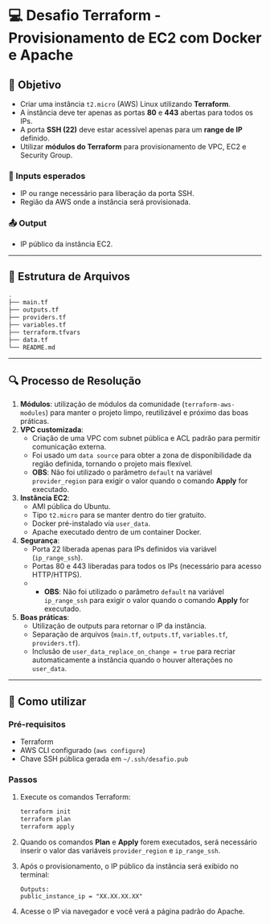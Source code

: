 # 💻 Desafio Terraform - Provisionamento de EC2 com Docker e Apache

## 🎯 Objetivo

- Criar uma instância `t2.micro` (AWS) Linux utilizando **Terraform**.
- A instância deve ter apenas as portas **80** e **443** abertas para todos os IPs.
- A porta **SSH (22)** deve estar acessível apenas para um **range de IP** definido.
- Utilizar **módulos do Terraform** para provisionamento de VPC, EC2 e Security Group.

### 🔁 Inputs esperados

- IP ou range necessário para liberação da porta SSH.
- Região da AWS onde a instância será provisionada.

### 📤 Output

- IP público da instância EC2.

---

## 📁 Estrutura de Arquivos

```bash
.
├── main.tf
├── outputs.tf
├── providers.tf
├── variables.tf
├── terraform.tfvars
├── data.tf
└── README.md
```

---

## 🔍 Processo de Resolução

1. **Módulos**: utilização de módulos da comunidade (`terraform-aws-modules`) para manter o projeto limpo, reutilizável e próximo das boas práticas.
2. **VPC customizada**:
   - Criação de uma VPC com subnet pública e ACL padrão para permitir comunicação externa.
   - Foi usado um `data source` para obter a zona de disponibilidade da região definida, tornando o projeto mais flexível.
   - **OBS**: Não foi utilizado o parâmetro `default` na variável `provider_region` para exigir o valor quando o comando **Apply** for executado.
3. **Instância EC2**:
   - AMI pública do Ubuntu.
   - Tipo `t2.micro` para se manter dentro do tier gratuito.
   - Docker pré-instalado via `user_data`.
   - Apache executado dentro de um container Docker.
4. **Segurança**:
   - Porta 22 liberada apenas para IPs definidos via variável (`ip_range_ssh`).
   - Portas 80 e 443 liberadas para todos os IPs (necessário para acesso HTTP/HTTPS).
   - - **OBS**: Não foi utilizado o parâmetro `default` na variável `ip_range_ssh` para exigir o valor quando o comando **Apply** for executado.
5. **Boas práticas**:
   - Utilização de outputs para retornar o IP da instância.
   - Separação de arquivos (`main.tf`, `outputs.tf`, `variables.tf`, `providers.tf`).
   - Inclusão de `user_data_replace_on_change = true` para recriar automaticamente a instância quando o houver alterações no `user_data`.

---

## 🚀 Como utilizar

### Pré-requisitos

- Terraform
- AWS CLI configurado (`aws configure`)
- Chave SSH pública gerada em `~/.ssh/desafio.pub`

### Passos

1. Execute os comandos Terraform:

   ```bash
   terraform init
   terraform plan
   terraform apply
   ```

2. Quando os comandos **Plan** e **Apply** forem executados, será necessário inserir o valor das variáveis `provider_region` e `ip_range_ssh`.

3. Após o provisionamento, o IP público da instância será exibido no terminal:

   ```
   Outputs:
   public_instance_ip = "XX.XX.XX.XX"
   ```

5. Acesse o IP via navegador e você verá a página padrão do Apache.


